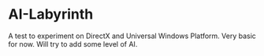# AI-Labyrinth
A test to experiment on DirectX and Universal Windows Platform.
Very basic for now.
Will try to add some level of AI.
